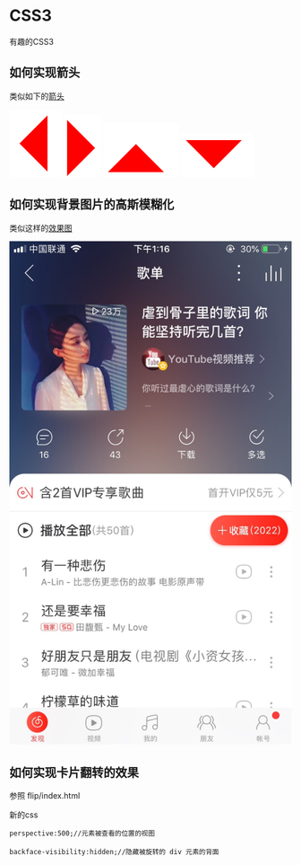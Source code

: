 # CSS3
有趣的CSS3

## 如何实现箭头
类似如下的[箭头](https://github.com/zhaodengping/CSS3/tree/master/arrows/index.html)

![向左](./arrows/imgs/left.png)
![向右](./arrows/imgs/right.png)
![向上](./arrows/imgs/top.png)
![向下](./arrows/imgs/bottom.png)

## 如何实现背景图片的高斯模糊化
类似这样的[效果图](https://github.com/zhaodengping/CSS3/tree/master/filter/index.html)

![背景图片模糊化](./filter/imgs/after.jpg)

## 如何实现卡片翻转的效果

参照 flip/index.html

新的css
```
perspective:500;//元素被查看的位置的视图

backface-visibility:hidden;//隐藏被旋转的 div 元素的背面
```
